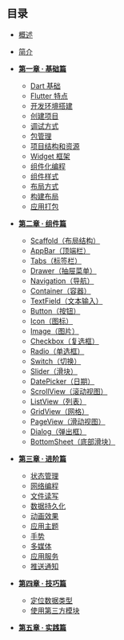 
## 目录

* [概述](README.md)
* [简介](/docs/简介/1.md)
* <a href="/#/docs/第一章/1.md"><b>第一章 · 基础篇</b></a>
  * [Dart 基础](/docs/第一章/1.1.md)
  * [Flutter 特点](/docs/第一章/1.2.md)
  * [开发环境搭建](/docs/第一章/1.3.md)
  * [创建项目](/docs/第一章/1.4.md)
  * [调试方式](/docs/第一章/1.5.md)
  * [包管理](/docs/第一章/1.6.md)
  * [项目结构和资源](/docs/第一章/1.7.md)
  * [Widget 框架](/docs/第一章/1.8.md)
  * [组件化编程](/docs/第一章/1.9.md)
  * [组件样式](/docs/第一章/1.10.md)
  * [布局方式](/docs/第一章/1.11.md)
  * [构建布局](/docs/第一章/1.12.md)
  * [应用打包](/docs/第一章/1.13.md)
* <a href="/#/docs/第二章/2.md"><b>第二章 · 组件篇</b></a>
  * [Scaffold（布局结构）](/docs/第二章/2.0.md)
  * [AppBar（顶端栏）](/docs/第二章/2.1.md)
  * [Tabs（标签栏）](/docs/第二章/2.2.md)
  * [Drawer（抽屉菜单）](/docs/第二章/2.3.md)
  * [Navigation（导航）](/docs/第二章/2.4.md)
  * [Container（容器）](/docs/第二章/2.5.md)
  * [TextField（文本输入）](/docs/第二章/2.6.md)
  * [Button（按钮）](/docs/第二章/2.7.md)
  * [Icon（图标）](/docs/第二章/2.8.md)
  * [Image（图片）](/docs/第二章/2.9.md)
  * [Checkbox（复选框）]()
  * [Radio（单选框）]()
  * [Switch（切换）]()
  * [Slider（滑块）]()
  * [DatePicker（日期）]()
  * [ScrollView（滚动视图）]()
  * [ListView（列表）]()
  * [GridView（网格）]()
  * [PageView（滑动视图）]()
  * [Dialog（弹出框）]()
  * [BottomSheet（底部滑块）]()
* <a href="/#/docs/第二章/2.md"><b>第三章 · 进阶篇</b></a>
  * [状态管理]()
  * [网络编程]()
  * [文件读写]()
  * [数据持久化]()
  * [动画效果]()
  * [应用主题]()
  * [手势]()
  * [多媒体]()
  * [应用服务]()
  * [推送通知]()
* <a href="/#/docs/第四章/4.md"><b>第四章 · 技巧篇</b></a>
  * [定位数据类型](/docs/第四章/4.1.md)
  * [使用第三方模块](/docs/第四章/4.2.md)

* <a href="/#/docs/第三章/3.md"><b>第五章 · 实践篇</b></a>
